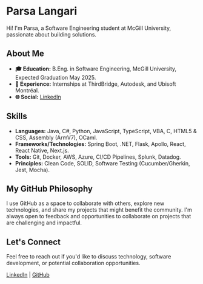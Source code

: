# Parsa Langari

Hi! I'm Parsa, a Software Engineering student at McGill University, passionate about building solutions.

## About Me

- **🎓 Education:** B.Eng. in Software Engineering, McGill University, Expected Graduation May 2025.
- **👔 Experience:** Internships at ThirdBridge, Autodesk, and Ubisoft Montréal.
- **🌐 Social:** [LinkedIn](https://www.linkedin.com/in/parsa-langari/)

## Skills

- **Languages:** Java, C#, Python, JavaScript, TypeScript, VBA, C, HTML5 & CSS, Assembly (ArmV7), OCaml.
- **Frameworks/Technologies:** Spring Boot, .NET, Flask, Apollo, React, React Native, Next.js.
- **Tools:** Git, Docker, AWS, Azure, CI/CD Pipelines, Splunk, Datadog.
- **Principles:** Clean Code, SOLID, Software Testing (Cucumber/Gherkin, Jest, Mocha).

## My GitHub Philosophy

I use GitHub as a space to collaborate with others, explore new technologies, and share my projects that might benefit the community. I'm always open to feedback and opportunities to collaborate on projects that are challenging and impactful.

## Let's Connect

Feel free to reach out if you'd like to discuss technology, software development, or potential collaboration opportunities.

[LinkedIn](https://www.linkedin.com/in/parsa-langari/) | [GitHub](https://github.com/PLangari)

